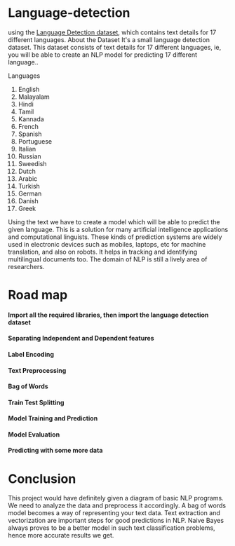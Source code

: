 # Language-detection
using the [Language Detection dataset](https://www.kaggle.com/basilb2s/language-detection), which contains text details for 17 different languages.
About the Dataset
It's a small language detection dataset. This dataset consists of text details for 17 different languages, ie, you will be able to create an NLP model for predicting 17 different language..

Languages
1) English
2) Malayalam
3) Hindi
4) Tamil
5) Kannada
6) French
7) Spanish
8) Portuguese
9) Italian
10) Russian
11) Sweedish
12) Dutch
13) Arabic
14) Turkish
15) German
16) Danish
17) Greek

Using the text we have to create a model which will be able to predict the given language. This is a solution for many artificial intelligence applications and computational linguists. These kinds of prediction systems are widely used in electronic devices such as mobiles, laptops, etc for machine translation, and also on robots. It helps in tracking and identifying multilingual documents too. The domain of NLP is still a lively area of researchers.

# Road map

#### Import all the required libraries, then import the language detection dataset

#### Separating Independent and Dependent features

#### Label Encoding

#### Text Preprocessing

#### Bag of Words

#### Train Test Splitting

#### Model Training and Prediction

#### Model Evaluation

#### Predicting with some more data

# Conclusion
This project would have definitely given a diagram of basic NLP programs. We need to analyze the data and preprocess it accordingly. A bag of words model becomes a way of representing your text data. Text extraction and vectorization are important steps for good predictions in NLP. Naive Bayes always proves to be a better model in such text classification problems, hence more accurate results we get.


